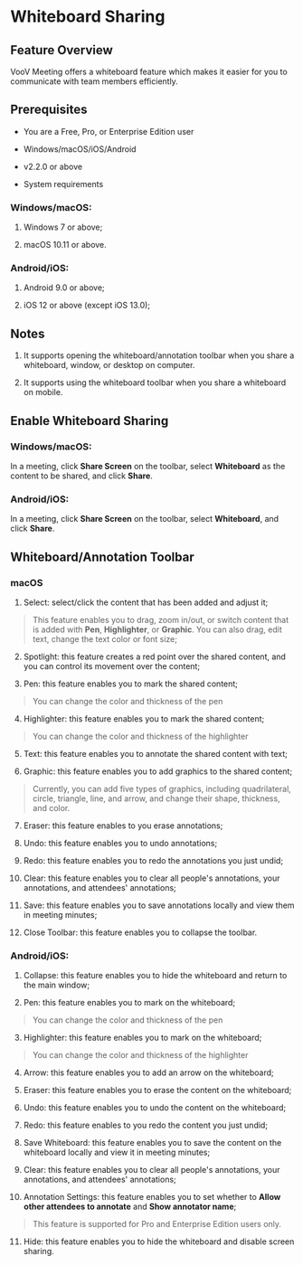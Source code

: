 # Whiteboard Sharing

## Feature Overview

VooV Meeting offers a whiteboard feature which makes it easier for you to communicate with team members efficiently.

## Prerequisites

- You are a Free, Pro, or Enterprise Edition user

- Windows/macOS/iOS/Android

- v2.2.0 or above

- System requirements

### Windows/macOS:

1. Windows 7 or above;

2. macOS 10.11 or above.

### Android/iOS:

1. Android 9.0 or above;

2. iOS 12 or above (except iOS 13.0);

## Notes

1. It supports opening the whiteboard/annotation toolbar when you share a whiteboard, window, or desktop on computer.

2. It supports using the whiteboard toolbar when you share a whiteboard on mobile.

## Enable Whiteboard Sharing

### Windows/macOS:

In a meeting, click **Share Screen** on the toolbar, select **Whiteboard** as the content to be shared, and click **Share**.

### Android/iOS:

In a meeting, click **Share Screen** on the toolbar, select **Whiteboard**, and click **Share**.

## <span id="whiteboard toolbar">Whiteboard/Annotation Toolbar</span>

### macOS

1. Select: select/click the content that has been added and adjust it;

> This feature enables you to drag, zoom in/out, or switch content that is added with **Pen**, **Highlighter**, or **Graphic**. You can also drag, edit text, change the text color or font size;

2. Spotlight: this feature creates a red point over the shared content, and you can control its movement over the content;

3. Pen: this feature enables you to mark the shared content;

> You can change the color and thickness of the pen

4. Highlighter: this feature enables you to mark the shared content;

> You can change the color and thickness of the highlighter

5. Text: this feature enables you to annotate the shared content with text;

6. Graphic: this feature enables you to add graphics to the shared content;

> Currently, you can add five types of graphics, including quadrilateral, circle, triangle, line, and arrow, and change their shape, thickness, and color.

7. Eraser: this feature enables to you erase annotations;

8. Undo: this feature enables you to undo annotations;

9. Redo: this feature enables you to redo the annotations you just undid;

10. Clear: this feature enables you to clear all people's annotations, your annotations, and attendees' annotations;

11. Save: this feature enables you to save annotations locally and view them in meeting minutes;

12. Close Toolbar: this feature enables you to collapse the toolbar.

### Android/iOS:

1. Collapse: this feature enables you to hide the whiteboard and return to the main window;

2. Pen: this feature enables you to mark on the whiteboard;

> You can change the color and thickness of the pen

3. Highlighter: this feature enables you to mark on the whiteboard;

> You can change the color and thickness of the highlighter

4. Arrow: this feature enables you to add an arrow on the whiteboard;

5. Eraser: this feature enables you to erase the content on the whiteboard;

6. Undo: this feature enables you to undo the content on the whiteboard;

7. Redo: this feature enables to you redo the content you just undid;

8. Save Whiteboard: this feature enables you to save the content on the whiteboard locally and view it in meeting minutes;

9. Clear: this feature enables you to clear all people's annotations, your annotations, and attendees' annotations;

10. Annotation Settings: this feature enables you to set whether to **Allow other attendees to annotate** and **Show annotator name**;

>This feature is supported for Pro and Enterprise Edition users only.

11. Hide: this feature enables you to hide the whiteboard and disable screen sharing.
